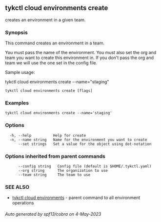 ## tykctl cloud environments create

creates an environment in a given team.

### Synopsis


This command creates an environment in a team.

You must pass the name of the environment.
You must also set the org and team you want to create this environment in.
If you don't pass the org and team we will use the one set in the config file.

Sample usage:

tykctl cloud environments create --name="staging"


```
tykctl cloud environments create [flags]
```

### Examples

```
tykctl cloud environments create --name='staging'
```

### Options

```
  -h, --help          Help for create
  -n, --name string   Name for the environment you want to create
      --set strings   Set a value for the object using dot-notation
```

### Options inherited from parent commands

```
      --config string   Config file (default is $HOME/.tykctl.yaml)
      --org string      The organization to use
      --team string     The team to use
```

### SEE ALSO

* [tykctl cloud environments](tykctl_cloud_environments.md)	 - parent command to all environment operations

###### Auto generated by spf13/cobra on 4-May-2023
